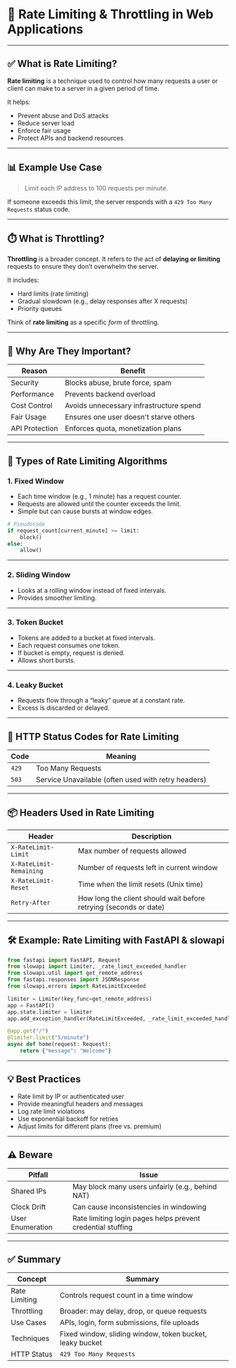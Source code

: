 
# 🚦 Rate Limiting & Throttling in Web Applications

---

## ✅ What is Rate Limiting?

**Rate limiting** is a technique used to control how many requests a user or client can make to a server in a given period of time.

It helps:

- Prevent abuse and DoS attacks
- Reduce server load
- Enforce fair usage
- Protect APIs and backend resources

---

## 📊 Example Use Case

> Limit each IP address to 100 requests per minute.

If someone exceeds this limit, the server responds with a `429 Too Many Requests` status code.

---

## ⏱️ What is Throttling?

**Throttling** is a broader concept. It refers to the act of **delaying or limiting** requests to ensure they don’t overwhelm the server.

It includes:

- Hard limits (rate limiting)
- Gradual slowdown (e.g., delay responses after X requests)
- Priority queues

Think of **rate limiting** as a specific *form* of throttling.

---

## 🧠 Why Are They Important?

| Reason            | Benefit                             |
|------------------|-------------------------------------|
| Security          | Blocks abuse, brute force, spam    |
| Performance       | Prevents backend overload          |
| Cost Control      | Avoids unnecessary infrastructure spend |
| Fair Usage        | Ensures one user doesn't starve others |
| API Protection    | Enforces quota, monetization plans |

---

## 🧪 Types of Rate Limiting Algorithms

### 1. **Fixed Window**

- Each time window (e.g., 1 minute) has a request counter.
- Requests are allowed until the counter exceeds the limit.
- Simple but can cause bursts at window edges.

```python
# Pseudocode
if request_count[current_minute] >= limit:
    block()
else:
    allow()
```

---

### 2. **Sliding Window**

- Looks at a rolling window instead of fixed intervals.
- Provides smoother limiting.

---

### 3. **Token Bucket**

- Tokens are added to a bucket at fixed intervals.
- Each request consumes one token.
- If bucket is empty, request is denied.
- Allows short bursts.

---

### 4. **Leaky Bucket**

- Requests flow through a “leaky” queue at a constant rate.
- Excess is discarded or delayed.

---

## 🔧 HTTP Status Codes for Rate Limiting

| Code | Meaning               |
|------|------------------------|
| `429`| Too Many Requests     |
| `503`| Service Unavailable (often used with retry headers) |

---

## 📦 Headers Used in Rate Limiting

| Header                     | Description                            |
|---------------------------|----------------------------------------|
| `X-RateLimit-Limit`       | Max number of requests allowed         |
| `X-RateLimit-Remaining`   | Number of requests left in current window |
| `X-RateLimit-Reset`       | Time when the limit resets (Unix time) |
| `Retry-After`             | How long the client should wait before retrying (seconds or date) |

---

## 🛠️ Example: Rate Limiting with FastAPI & slowapi

```python
from fastapi import FastAPI, Request
from slowapi import Limiter, _rate_limit_exceeded_handler
from slowapi.util import get_remote_address
from fastapi.responses import JSONResponse
from slowapi.errors import RateLimitExceeded

limiter = Limiter(key_func=get_remote_address)
app = FastAPI()
app.state.limiter = limiter
app.add_exception_handler(RateLimitExceeded, _rate_limit_exceeded_handler)

@app.get("/")
@limiter.limit("5/minute")
async def home(request: Request):
    return {"message": "Welcome"}
```

---

## 💡 Best Practices

- Rate limit by IP or authenticated user
- Provide meaningful headers and messages
- Log rate limit violations
- Use exponential backoff for retries
- Adjust limits for different plans (free vs. premium)

---

## ⚠️ Beware

| Pitfall               | Issue                                   |
|-----------------------|-----------------------------------------|
| Shared IPs            | May block many users unfairly (e.g., behind NAT) |
| Clock Drift           | Can cause inconsistencies in windowing  |
| User Enumeration      | Rate limiting login pages helps prevent credential stuffing |

---

## ✅ Summary

| Concept      | Summary                                                |
|--------------|--------------------------------------------------------|
| Rate Limiting | Controls request count in a time window              |
| Throttling    | Broader: may delay, drop, or queue requests           |
| Use Cases     | APIs, login, form submissions, file uploads           |
| Techniques    | Fixed window, sliding window, token bucket, leaky bucket |
| HTTP Status   | `429 Too Many Requests`                              |

